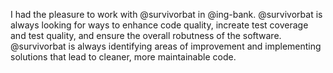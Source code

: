 I had the pleasure to work with @survivorbat in @ing-bank. @survivorbat is always looking for ways to enhance code quality, increate test coverage and test quality, and ensure the overall robutness of the software.
@survivorbat is always identifying areas of improvement and implementing solutions that lead to cleaner, more maintainable code.

